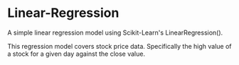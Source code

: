 # Linear-Regression
A simple linear regression model using Scikit-Learn's LinearRegression().

This regression model covers stock price data. Specifically the high value of a stock for a given day against the close value.
